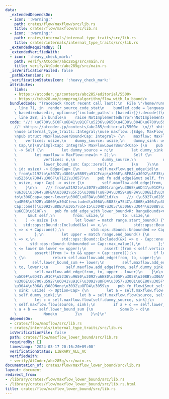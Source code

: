 ```yaml
---
data:
  _extendedDependsOn:
  - icon: ':warning:'
    path: crates/flow/maxflow/src/lib.rs
    title: crates/flow/maxflow/src/lib.rs
  - icon: ':warning:'
    path: crates/internals/internal_type_traits/src/lib.rs
    title: crates/internals/internal_type_traits/src/lib.rs
  _extendedRequiredBy: []
  _extendedVerifiedWith:
  - icon: ':heavy_check_mark:'
    path: verify/AtCoder/abc285g/src/main.rs
    title: verify/AtCoder/abc285g/src/main.rs
  _isVerificationFailed: false
  _pathExtension: rs
  _verificationStatusIcon: ':heavy_check_mark:'
  attributes:
    links:
    - https://atcoder.jp/contests/abc285/editorial/5500>
    - https://tubo28.me/compprog/algorithm/flow_with_lu_bound/>
  bundledCode: "Traceback (most recent call last):\n  File \"/home/runner/.local/lib/python3.10/site-packages/onlinejudge_verify/documentation/build.py\"\
    , line 71, in _render_source_code_stat\n    bundled_code = language.bundle(stat.path,\
    \ basedir=basedir, options={'include_paths': [basedir]}).decode()\n  File \"/home/runner/.local/lib/python3.10/site-packages/onlinejudge_verify/languages/rust.py\"\
    , line 288, in bundle\n    raise NotImplementedError\nNotImplementedError\n"
  code: "//! \u6700\u5C0F\u6D41\u91CF\u5236\u9650\u4ED8\u304D\u6700\u5927\u6D41  \n\
    //! <https://atcoder.jp/contests/abc285/editorial/5500>  \n//! <https://tubo28.me/compprog/algorithm/flow_with_lu_bound/>\n\
    \nuse internal_type_traits::Integral;\nuse maxflow::{Edge, MaxFlow};\nuse std::ops::RangeBounds;\n\
    \npub struct MaxFlowLowerBound<Cap: Integral> {\n    maxflow: MaxFlow<Cap>,\n\
    \    vertices: usize,\n    dummy_source: usize,\n    dummy_sink: usize,\n    lower_bound_sum:\
    \ Cap,\n}\n\nimpl<Cap: Integral> MaxFlowLowerBound<Cap> {\n    pub fn new(n: usize)\
    \ -> Self {\n        let dummy_source = n;\n        let dummy_sink = n + 1;\n\
    \        let maxflow = MaxFlow::new(n + 2);\n        Self {\n            maxflow,\n\
    \            vertices: n,\n            dummy_source,\n            dummy_sink,\n\
    \            lower_bound_sum: Cap::zero(),\n        }\n    }\n\n    pub fn get_edge(&self,\
    \ id: usize) -> Edge<Cap> {\n        self.maxflow.get_edge(id)\n    }\n\n    ///\
    \ from\u2192to\u3078\u3001\u5BB9\u91CFcap\u306E\u8FBA\u3092\u5F35\u308B(lower\u306E\
    \u5236\u7D04\u306F\u7121\u3057)\n    pub fn add_edge(&mut self, from: usize, to:\
    \ usize, cap: Cap) -> usize {\n        self.maxflow.add_edge(from, to, cap)\n\
    \    }\n\n    /// from\u2192to\u3078\u3001range\u306E\u6D41\u91CF\u5236\u7D04\u3092\
    \u6301\u3064\u8FBA\u3092\u5F35\u308B(\u8FD4\u3059\u8FBA\u306Eid\u306F\u3001from\u2192\
    to\u306Ecap=upper-lower\u306E\u8FBA\u306Eid)\n    /// (\u5927\u62B5\u306F\u5927\
    \u4E08\u592B\u3060\u304C)excluded\u306A\u5883\u754C\u306B\u3064\u3044\u3066\u306F\
    Cap::one()\u3092\u8DB3\u3057\u5F15\u304D\u3057\u3066\u3044\u308B\u3053\u3068\u306B\
    \u6CE8\u610F\n    pub fn add_edge_with_lower_bound<R: RangeBounds<Cap>>(\n   \
    \     &mut self,\n        from: usize,\n        to: usize,\n        range: R,\n\
    \    ) -> usize {\n        let lower = match range.start_bound() {\n         \
    \   std::ops::Bound::Included(&x) => x,\n            std::ops::Bound::Excluded(&x)\
    \ => x + Cap::one(),\n            std::ops::Bound::Unbounded => Cap::zero(),\n\
    \        };\n        let upper = match range.end_bound() {\n            std::ops::Bound::Included(&x)\
    \ => x,\n            std::ops::Bound::Excluded(&x) => x - Cap::one(),\n      \
    \      std::ops::Bound::Unbounded => Cap::max_value(),\n        };\n        assert!(Cap::zero()\
    \ <= lower && lower <= upper);\n        assert!(from < self.vertices && to < self.vertices);\n\
    \        assert!(from != to && upper > Cap::zero());\n        if lower == Cap::zero()\
    \ {\n            return self.maxflow.add_edge(from, to, upper);\n        }\n \
    \       self.lower_bound_sum += lower;\n        self.maxflow.add_edge(self.dummy_source,\
    \ to, lower);\n        self.maxflow.add_edge(from, self.dummy_sink, lower);\n\
    \        self.maxflow.add_edge(from, to, upper - lower)\n    }\n\n    /// \u6700\
    \u5C0F\u6D41\u91CF\u5236\u9650\u3092\u6E80\u305F\u305B\u308B\u306A\u3089\u305D\
    \u306E\u6700\u5927\u6D41\u91CF\u3092\u8FD4\u3057\u3001\u6E80\u305F\u305B\u306A\
    \u3044\u306A\u3089None\u3092\u8FD4\u3059\n    pub fn flow(&mut self, source: usize,\
    \ sink: usize) -> Option<Cap> {\n        let a = self.maxflow.flow(self.dummy_source,\
    \ self.dummy_sink);\n        let b = self.maxflow.flow(source, self.dummy_sink);\n\
    \        let c = self.maxflow.flow(self.dummy_source, sink);\n        let d =\
    \ self.maxflow.flow(source, sink);\n        if a + c == self.lower_bound_sum &&\
    \ a + b == self.lower_bound_sum {\n            Some(b + d)\n        } else {\n\
    \            None\n        }\n    }\n}\n"
  dependsOn:
  - crates/flow/maxflow/src/lib.rs
  - crates/internals/internal_type_traits/src/lib.rs
  isVerificationFile: false
  path: crates/flow/maxflow_lower_bound/src/lib.rs
  requiredBy: []
  timestamp: '2024-03-17 20:16:20+09:00'
  verificationStatus: LIBRARY_ALL_AC
  verifiedWith:
  - verify/AtCoder/abc285g/src/main.rs
documentation_of: crates/flow/maxflow_lower_bound/src/lib.rs
layout: document
redirect_from:
- /library/crates/flow/maxflow_lower_bound/src/lib.rs
- /library/crates/flow/maxflow_lower_bound/src/lib.rs.html
title: crates/flow/maxflow_lower_bound/src/lib.rs
---
```

